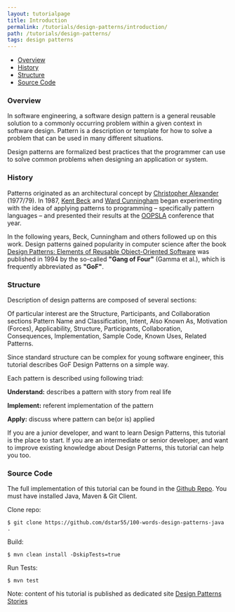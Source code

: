 ```yaml
---
layout: tutorialpage
title: Introduction
permalink: /tutorials/design-patterns/introduction/
path: /tutorials/design-patterns/
tags: design patterns
---
```


* [Overview](#Overview)
* [History](#History)
* [Structure](#Structure)
* [Source Code](#SourceCode)

###  <a id="Overview"></a>Overview 

In software engineering, a software design pattern is a general reusable solution to a commonly occurring problem within a given context in software design. 
Pattern is a description or template for how to solve a problem that can be used in many different situations. 

Design patterns are formalized best practices that the programmer can use to solve common problems when designing an application or system.


###  <a id="History"></a>History 

Patterns originated as an architectural concept by [Christopher Alexander](https://en.wikipedia.org/wiki/Christopher_Alexander) (1977/79). 
In 1987, [Kent Beck](https://en.wikipedia.org/wiki/Kent_Beck) 
and [Ward Cunningham](https://en.wikipedia.org/wiki/Ward_Cunningham) began experimenting with the idea of applying patterns to 
programming – specifically pattern languages – and presented 
their results at the [OOPSLA](https://en.wikipedia.org/wiki/OOPSLA) conference that year.

In the following years, Beck, Cunningham and others followed up on this work.
Design patterns gained popularity in computer science after the 
book [Design Patterns: Elements of Reusable Object-Oriented Software](https://en.wikipedia.org/wiki/Design_Patterns_(book)) was published in 1994 
by the so-called **"Gang of Four"** (Gamma et al.), 
which is frequently abbreviated as **"GoF"**. 

###  <a id="Structure"></a>Structure

Description of design patterns are composed of several sections: 
 
Of particular interest are the Structure, Participants, and Collaboration sections
Pattern Name and Classification, Intent, Also Known As, Motivation (Forces),
Applicability, Structure, Participants, Collaboration, Consequences, Implementation,
Sample Code, Known Uses, Related Patterns.

Since standard structure can be complex for young software engineer, this tutorial describes GoF Design Patterns on a simple way.

Each pattern is described using following triad:

**Understand:** describes a pattern with story from real life

**Implement:** referent implementation of the pattern

**Apply:** discuss where pattern can be(or is) applied

If you are a junior developer, and want to learn Design Patterns, this tutorial is the place to start.
If you are an intermediate or senior developer, and want to improve existing knowledge about Design Patterns, this tutorial can help you too.

###  <a id="SourceCode"></a>Source Code

The full implementation of this tutorial can be found in the [Github Repo](https://github.com/dstar55/100-words-design-patterns-java).
You must have installed Java, Maven & Git Client.

Clone repo:

```
$ git clone https://github.com/dstar55/100-words-design-patterns-java .
```

Build:

```
$ mvn clean install -DskipTests=true
```

Run Tests:

```
$ mvn test
```

Note: content of his tutorial is published as dedicated site [Design Patterns Stories](http://www.design-patterns-stories.com/)
